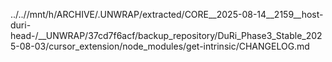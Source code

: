 ../..//mnt/h/ARCHIVE/.UNWRAP/extracted/CORE__2025-08-14__2159__host-duri-head-/__UNWRAP/37cd7f6acf/backup_repository/DuRi_Phase3_Stable_2025-08-03/cursor_extension/node_modules/get-intrinsic/CHANGELOG.md